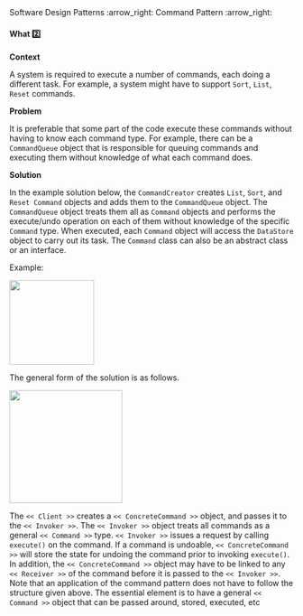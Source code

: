 <link rel="stylesheet" href="{{baseUrl}}/css/textbook.css">

<div class="website-content">

<div id="path">Software Design Patterns :arrow_right: Command Pattern :arrow_right:</div>

<div id="title">

#### What :two:

</div>

<div id="body">

**Context**

A system is required to execute a number of commands, each doing a different task. For example, a system might have to support `Sort`, `List`, `Reset` commands.

**Problem**

It is preferable that some part of the code execute these commands without having to know each command type. For example, there can be a `CommandQueue` object that is responsible for queuing commands and executing them without knowledge of what each command does.

**Solution**

In the example solution below, the `CommandCreator` creates `List`, `Sort`, and `Reset Command` objects and adds them to the `CommandQueue` object. The `CommandQueue` object treats them all as `Command` objects and performs the execute/undo operation on each of them without knowledge of the specific `Command` type. When executed, each `Command` object will access the `DataStore` object to carry out its task. The `Command` class can also be an abstract class or an interface.

<tip-box>

Example:

<img src="{{baseUrl}}/designPatterns/command/what/images/commandCreator.png" height="150" />
<p/>

</tip-box>

The general form of the solution is as follows.

<img src="{{baseUrl}}/designPatterns/command/what/images/clientInvoker.png" height="200" />
<p/>

The `<< Client >>` creates a `<< ConcreteCommand >>` object, and passes it to the `<< Invoker >>`. The `<< Invoker >>` object treats all commands as a general `<< Command >>` type.  `<< Invoker >>` issues a request by calling `execute()` on the command. If a command is undoable, `<< ConcreteCommand >>` will store the state for undoing the command prior to invoking `execute()`.  In addition, the `<< ConcreteCommand >>` object may have to be linked to any `<< Receiver >>` of the command before it is passed to the `<< Invoker >>`. Note that an application of the command pattern does not have to follow the structure given above. The essential element is to have a general `<< Command >>` object that can be passed around, stored, executed, etc

</div>

<div id="extras">
<div>

</div>
